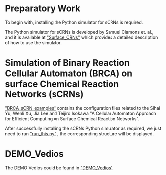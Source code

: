 Preparatory Work
============================================================
To begin with, installing the Python simulator for sCRNs is required.

The Python simulator for sCRNs is developed by Samuel Clamons et. al., and it is available at ["Surface_CRNs"](https://github.com/sclamons/surface_crns) which provides a detailed description of how to use the simulator.


Simulation of Binary Reaction Cellular Automaton (BRCA) on surface Chemical Reaction Networks (sCRNs)
============================================================
["BRCA_sCRN_examples"](https://github.com/SihaiYu/BRCA_sCRN/tree/main/BRCA_sCRN_examples) contains the configuration files related to the Sihai Yu, Wenli Xu, Jia Lee and Teijiro Isokawa "A Cellular Automaton Approach for Efficient Computing on Surface Chemical Reaction Networks".

After successfully installing the sCRNs Python simulator as required, we just need to run ["run_this.py"](https://github.com/SihaiYu/BRCA_sCRN/blob/main/BRCA_sCRN_examples/run_this.py) , the corresponding structure will be displayed.


DEMO_Vedios
============================================================
The DEMO Vedios could be found in ["DEMO_Vedios"](https://github.com/SihaiYu/BRCA_sCRN/issues/1#issue-1740446209).




